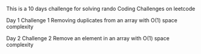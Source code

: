 This is a 10 days challenge for solving rando Coding Challenges on leetcode

Day 1
Challenge 1
Removing duplicates from an array with O(1) space complexity

Day 2
Challenge 2
Remove an element in an array with O(1) space complexity